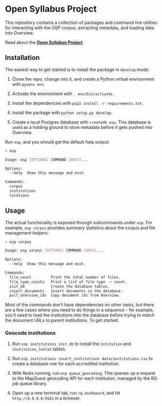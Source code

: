 # Open Syllabus Project

This repository contains a collection of packages and command line utilities for interacting with the OSP corpus, extracting metadata, and loading data into Overview.

Read about the **[Open Syllabus Project](http://opensyllabusproject.org)**.

## Installation

The easiest way to get started is to install the package in `develop` mode:

1. Clone the repo, change into it, and create a Python virtual environment with `pyvenv env`.

1. Activate the environment with `. env/bin/activate`.

1. Install the dependencies with `pip3 install -r requirements.txt`.

1. Install the package with `python setup.py develop`.

1. Create a local Postgres database with `createdb osp`. This database is used as a holding ground to store metadata before it gets pushed into Overview.

Run `osp`, and you should get the default help output:

```bash
> osp

Usage: osp [OPTIONS] COMMAND [ARGS]...

Options:
  --help  Show this message and exit.

Commands:
  corpus
  institutions
  locations
```

## Usage

The actual functionality is exposed through subcommands under `osp`. For example, `osp corpus` provides summary statistics about the corpus and file management helpers:

```bash
> osp corpus

Usage: osp corpus [OPTIONS] COMMAND [ARGS]...

Options:
  --help  Show this message and exit.

Commands:
  file_count         Print the total number of files.
  file_type_counts   Print a list of file type -> count.
  init_db            Create the database tables.
  insert_documents   Insert documents in the database.
  pull_overview_ids  Copy document ids from Overview.
```

Most of the commands don't have dependencies on other tasks, but there are a few cases where you need to do things in a sequence - for example, you'll need to load the institutions into the database before trying to match the document URLs to parent institutions. To get started:

### Geocode institutions

1. Run `osp institutions init_db` to install the `intitution` and `institution_lonlat` tables.

1. Run `osp institutions insert_institutions data/institutions.csv` to create a database row for each accredited institution.

1. With Redis running, run `osp queue_geocoding`. This queues up a request to the MapQuest geocoding API for each institution, managed by the RQ job queue library.

1. Open up a new terminal tab, run `rq-dashboard`, and hit `http://0.0.0.0:9181` in a browser.
